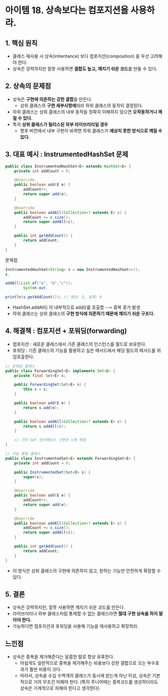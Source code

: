 # 아이템 18. 상속보다는 컴포지션을 사용하라.

## 1. 핵심 원칙

- 클래스 재사용 시 상속(inheritance) 보다 컴포지션(composition) 을 우선 고려해야 한다.
- 상속은 강력하지만 잘못 사용하면 **결합도 높고, 깨지기 쉬운 코드**를 만들 수 있다.

## 2. 상속의 문제점

- 상속은 **구현에 의존하는 강한 결합**을 만든다.
    - 상위 클래스의 **구현 세부사항에**따라 하위 클래스의 동작이 결정된다.
- 하위 클래스는 상위 클래스의 내부 동작을 정확히 이해하지 않으면 **오작동하거나 깨질 수 있다.**
- 특히 **상위 클래스가 릴리스된 외부 라이브러리일 경우**
    - 향후 버전에서 내부 구현이 바뀌면 하위 클래스가 **예상치 못한 방식으로 깨질 수 있다.**

## 3. 대표 예시 : InstrumentedHashSet 문제

```Java
public class InstrumentedHashSet<E> extends HashSet<E> {
    private int addCount = 0;

    @Override
    public boolean add(E e) {
        addCount++;
        return super.add(e);
    }

    @Override
    public boolean addAll(Collection<? extends E> c) {
        addCount += c.size();
        return super.addAll(c);
    }

    public int getAddCount() {
        return addCount;
    }
}
```

문제점

```Java
InstrumentedHashSet<String> s = new InstrumentedHashSet<>();
s.

addAll(List.of("a", "b","c"));
        System.out.

println(s.getAddCount()); // 예상: 3, 실제: 6
```

- HashSet.addAll() 이 내부적으로 add()를 호출함 --> 중복 증가 발생
- 하위 클래스는 상위 클래스의 **구현 방식에 의존하기 때문에 깨지기 쉬운 구조다.**

## 4. 해결책 : 컴포지션 + 포워딩(forwarding)

- 컴포지션 : 새로운 클래스에서 기존 클래스의 인스턴스를 필드로 보유한다.
- 포워딩 : 기존 클래스의 기능을 활용하고 싶은 메서드에서 해당 필드의 메서드를 위임호출한다.

```Java
// 포워딩 클래스
public class ForwardingSet<E> implements Set<E> {
    private final Set<E> s;

    public ForwardingSet(Set<E> s) {
        this.s = s;
    }

    public boolean add(E e) {
        return s.add(e);
    }

    public boolean addAll(Collection<? extends E> c) {
        return s.addAll(c);
    }

    // 기타 Set 인터페이스 구현은 s에 위임
}
```

```Java
// 기능 확장 클래스
public class InstrumentedSet<E> extends ForwardingSet<E> {
    private int addCount = 0;

    public InstrumentedSet(Set<E> s) {
        super(s);
    }

    @Override
    public boolean add(E e) {
        addCount++;
        return super.add(e);
    }

    @Override
    public boolean addAll(Collection<? extends E> c) {
        addCount += c.size();
        return super.addAll(c);
    }

    public int getAddCount() {
        return addCount;
    }
}
```

- 이 방식은 상위 클래스의 구현에 의존하지 않고, 원하는 기능만 안전하게 확장할 수 있다.

## 5. 결론

- 상속은 강력하지만, 잘못 사용하면 깨지기 쉬운 코드를 만든다.
- 라이브러리나 외부 클래스처럼 통제할 수 없는 클래스라면 **절대 구현 상속을 하지 말아야 한다.**
- 가능하다면 컴포지션과 포워딩을 사용해 기능을 재사용하고 확장하라.


## 느낀점
- 상속은 중복을 제거해준다는 달콤한 말로 항상 유혹한다.
  - 아쉽게도 일반적으로 중복을 제거해주는 비용보다 강한 결합으로 오는 부수효과가 훨씬 비용이 크다.
  - 따라서, 상속을 수십 수백개의 클래스가 동시에 받는게 아닌 이상, 상속은 기본적으로 거의 무조건 피해야 한다.
    (특히 주니어때는 중복코드를 생성하더라도 상속은 기계적으로 피해야 한다고 생각한다)
